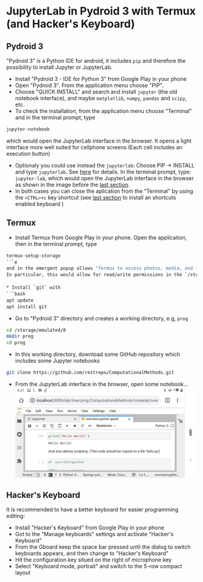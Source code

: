 # JupyterLab in Pydroid 3 with Termux (and Hacker's Keyboard)
## Pydroid 3
"Pydroid 3" is a Python IDE for android, it includes `pip` and therefore the possibility to install Jupyter or JupyterLab. 

* Install "Pydroid 3 - IDE for Python 3" from Google Play in your phone
* Open "Pydroid 3". From the application menu choose "PIP". 
* Choose "QUICK INSTALL" and search and install `jupyter` (the old notebook interface), and maybe `matplotlib`, `numpy`, `pandas` and `scipy`, etc.
* To check the installation, from the application menu choose "Terminal" and in the terminal prompt, type
```bash
jupyter-notebook
```
which would open the JupyterLab interface in the browser. It opens a light interface more well suited for cellphone screens (Each cell includes an execution button)
* Optionaly you could use instead the `jupyterlab`: Choose PIP → INSTALL and type `jupyterlab`. See [here](https://stackoverflow.com/a/51581309/2268280) for details. In the terminal prompt, type: `jupyter-lab`, which would open the JupyterLab interface in the browser as shown in the image before the [last section](https://github.com/restrepo/pydroid_with_termux/blob/main/README.md#hackers-keyboard).
* In both cases you can close the aplication from the "Terminal" by using the `<CTRL>+c` key shortcut (see [last section](https://github.com/restrepo/pydroid_with_termux/blob/main/README.md#hackers-keyboard) to install an shortcuts enabled keyboard )

## Termux
* Install Termux from Google Play in your phone. Open the application, then in the terminal prompt, type
```bash
termux-setup-storage
```e
and in the emergent popup allows "Termux to access photos, media, and files on your device".
In particular, this would allow for read/write permissions in the `/storage/emulated/0` directory to be shared with "Pydroid 3".

* Install `git` with
```bash
apt update
apt install git
```
* Go to "Pydroid 3" directory and creates a working directory, e.g, `prog`
```bash
cd /storage/emulated/0
mkdir prog
cd prog
```

* In this working directory, download some GitHub repository which includes some Jupyter notebooks 
```bash
git clone https://github.com/restrepo/ComputationalMethods.git
```
* From the JupyterLab interface in the browser, open some notebook...
![img](https://github.com/restrepo/pydroid_with_termux/raw/main/img/jupyter.jpeg)

## Hacker's Keyboard
It is recommended to have a better keyboard for easier programming editing:
* Install "Hacker's Keyboard" from Google Play in your phone
* Got to the "Manage keyboards" settings and activate "Hacker's Keyboard"
* From the Gboard keep the space bar pressed until the dialog to switch keyboards appears, and then change to "Hacker's Keyboard" 
* Hit the configuration key situed on the right of microphone key
* Select "Keyboard mode, portrait" and switch to the 5-row compact layout

